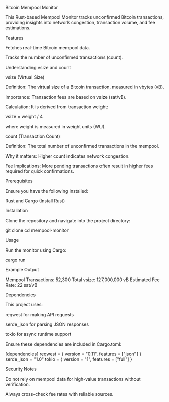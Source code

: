 Bitcoin Mempool Monitor

This Rust-based Mempool Monitor tracks unconfirmed Bitcoin transactions, providing insights into network congestion, transaction volume, and fee estimations.

Features

Fetches real-time Bitcoin mempool data.

Tracks the number of unconfirmed transactions (count).

Understanding vsize and count

vsize (Virtual Size)

Definition: The virtual size of a Bitcoin transaction, measured in vbytes (vB).

Importance: Transaction fees are based on vsize (sat/vB).

Calculation: It is derived from transaction weight:

vsize = weight / 4

where weight is measured in weight units (WU).

count (Transaction Count)

Definition: The total number of unconfirmed transactions in the mempool.

Why it matters: Higher count indicates network congestion.

Fee Implications: More pending transactions often result in higher fees required for quick confirmations.

Prerequisites

Ensure you have the following installed:

Rust and Cargo (Install Rust)

Installation

Clone the repository and navigate into the project directory:

git clone <repository-url>
cd mempool-monitor

Usage

Run the monitor using Cargo:

cargo run

Example Output

Mempool Transactions: 52,300
Total vsize: 127,000,000 vB
Estimated Fee Rate: 22 sat/vB

Dependencies

This project uses:

reqwest for making API requests

serde_json for parsing JSON responses

tokio for async runtime support

Ensure these dependencies are included in Cargo.toml:

[dependencies]
reqwest = { version = "0.11", features = ["json"] }
serde_json = "1.0"
tokio = { version = "1", features = ["full"] }

Security Notes

Do not rely on mempool data for high-value transactions without verification.

Always cross-check fee rates with reliable sources.

